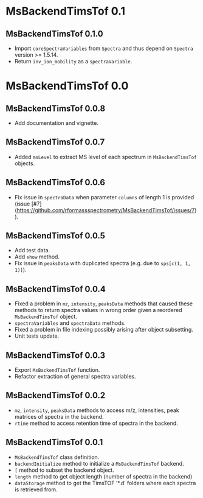 # MsBackendTimsTof 0.1

## MsBackendTimsTof 0.1.0

- Import `coreSpectraVariables` from `Spectra` and thus depend on `Spectra`
  version >= 1.5.14.
- Return `inv_ion_mobility` as a `spectraVariable`.

# MsBackendTimsTof 0.0

## MsBackendTimsTof 0.0.8

- Add documentation and vignette.

## MsBackendTimsTof 0.0.7

- Added `msLevel` to extract MS level of each spectrum in `MsBackendTimsTof`
  objects.

## MsBackendTimsTof 0.0.6

- Fix issue in `spectraData` when parameter `columns` of length 1 is provided
  (issue [#7]
  (https://github.com/rformassspectrometry/MsBackendTimsTof/issues/7)).

## MsBackendTimsTof 0.0.5

- Add test data.
- Add `show` method.
- Fix issue in `peaksData` with duplicated spectra (e.g. due to
  `sps[c(1, 1, 1)]`).

## MsBackendTimsTof 0.0.4

- Fixed a problem in `mz`, `intensity`, `peaksData` methods that caused these
  methods to return spectra values in wrong order given a reordered
  `MsBackendTimsTof` object.
- `spectraVariables` and `spectraData` methods.
- Fixed a problem in file indexing possibly arising after object subsetting.
- Unit tests update.

## MsBackendTimsTof 0.0.3

- Export `MsBackendTimsTof` function.
- Refactor extraction of general spectra variables.

## MsBackendTimsTof 0.0.2

- `mz`, `intensity`, `peaksData` methods to access m/z, intensities, peak
  matrices of spectra in the backend.
- `rtime` method to access retention time of spectra in the backend.

## MsBackendTimsTof 0.0.1

- `MsBackendTimsTof` class definition.
- `backendInitialize` method to initialize a `MsBackendTimsTof` backend.
- `[` method to subset the backend object.
- `length` method to get object length (number of spectra in the backend)
- `dataStorage` method to get the TimsTOF ’*.d’ folders where each spectra is
  retrieved from.
